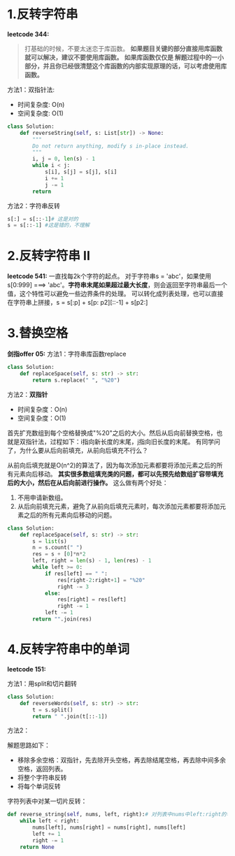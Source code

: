 # 1.反转字符串

**leetcode 344:**
> 打基础的时候，不要太迷恋于库函数。
**如果题目关键的部分直接用库函数就可以解决，建议不要使用库函数。**
**如果库函数仅仅是 解题过程中的一小部分，并且你已经很清楚这个库函数的内部实现原理的话，可以考虑使用库函数。**

方法1：双指针法:
* 时间复杂度: O(n)
* 空间复杂度: O(1)
```python
class Solution:
    def reverseString(self, s: List[str]) -> None:
        """
        Do not return anything, modify s in-place instead.
        """
        i, j = 0, len(s) - 1
        while i < j:
            s[i], s[j] = s[j], s[i]
            i += 1
            j -= 1
        return
```
方法2：字符串反转
```python
s[:] = s[::-1]# 这是对的
s = s[::-1] #这是错的，不理解
```

# 2.反转字符串 II
**leetcode 541:**
一直找每2k个字符的起点。
对于字符串s = 'abc'，如果使用s[0:999] ===> 'abc'。**字符串末尾如果超过最大长度**，则会返回至字符串最后一个值，这个特性可以避免一些边界条件的处理。
可以转化成列表处理，也可以直接在字符串上拼接，s = s[:p] + s[p: p2][::-1] + s[p2:]

# 3.替换空格
**剑指offer 05:**
方法1：字符串库函数replace
```python
class Solution:
    def replaceSpace(self, s: str) -> str:
        return s.replace(" ", "%20")
```
方法2：**双指针**
  * 时间复杂度：O(n)
  * 空间复杂度：O(1)

首先扩充数组到每个空格替换成"%20"之后的大小。然后从后向前替换空格，也就是双指针法，过程如下：i指向新长度的末尾，j指向旧长度的末尾。
有同学问了，为什么要从后向前填充，从前向后填充不行么？

从前向后填充就是O(n^2)的算法了，因为每次添加元素都要将添加元素之后的所有元素向后移动。
**其实很多数组填充类的问题，都可以先预先给数组扩容带填充后的大小，然后在从后向前进行操作。**
这么做有两个好处：

1. 不用申请新数组。
2. 从后向前填充元素，避免了从前向后填充元素时，每次添加元素都要将添加元素之后的所有元素向后移动的问题。

```python
class Solution:
    def replaceSpace(self, s: str) -> str:
        s = list(s)
        n = s.count(" ")
        res = s + [0]*n*2
        left, right = len(s) - 1, len(res) - 1
        while left >= 0:
            if res[left] == " ":
                res[right-2:right+1] = "%20"
                right -= 3
            else:
                res[right] = res[left]
                right -= 1
            left -= 1
        return "".join(res)
```

# 4.反转字符串中的单词
**leetcode 151:**

方法1：用split和切片翻转
```python
class Solution:
    def reverseWords(self, s: str) -> str:
        t = s.split()
        return " ".join(t[::-1])
```
方法2：

解题思路如下：
* 移除多余空格：双指针，先去除开头空格，再去除结尾空格，再去除中间多余空格，返回列表。
* 将整个字符串反转
* 将每个单词反转

字符列表中对某一切片反转：
```python
def reverse_string(self, nums, left, right):# 对列表中nums中left:right的切片做反转，其他元素不变
    while left < right:
        nums[left], nums[right] = nums[right], nums[left]
        left += 1
        right -= 1
    return None
```